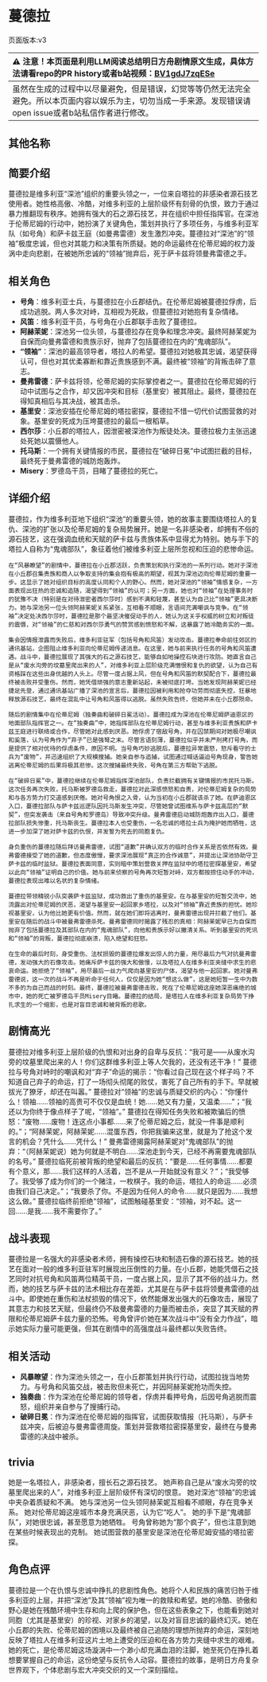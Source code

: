 # 蔓德拉
页面版本:v3
 

| :warning: 注意！本页面是利用LLM阅读总结明日方舟剧情原文生成，具体方法请看repo的PR history或者b站视频：[BV1gdJ7zqESe](https://www.bilibili.com/video/BV1gdJ7zqESe/)         |
|:----------------------------|
| 虽然在生成的过程中以尽量避免，但是错误，幻觉等等仍然无法完全避免。所以本页面内容以娱乐为主，切勿当成一手来源。发现错误请open issue或者b站私信作者进行修改。|



## 其他名称

## 简要介绍
蔓德拉是维多利亚“深池”组织的重要头领之一，一位来自塔拉的非感染者源石技艺使用者。她性格高傲、冷酷，对维多利亚的上层阶级怀有刻骨的仇恨，致力于通过暴力推翻现有秩序。她拥有强大的石之源石技艺，并在组织中担任指挥官。在深池于伦蒂尼姆的行动中，她扮演了关键角色，策划并执行了多项任务，与维多利亚军队（如号角）和萨卡兹王庭（如曼弗雷德）发生激烈冲突。蔓德拉对“深池”的“领袖”极度忠诚，但也对其能力和决策有所质疑。她的命运最终在伦蒂尼姆的权力漩涡中走向悲剧，在被她所忠诚的“领袖”抛弃后，死于萨卡兹将领曼弗雷德之手。
## 相关角色
-   **号角**：维多利亚士兵，与蔓德拉在小丘郡结仇。在伦蒂尼姆被蔓德拉俘虏，后成功逃脱。两人多次对峙，互相视为死敌，但蔓德拉对她抱有复杂情绪。
-   **风笛**：维多利亚干员，与号角在小丘郡联手击败了蔓德拉。
-   **阿赫茉妮**：深池另一位头领，与蔓德拉存在竞争和理念冲突。最终阿赫茉妮为自保而向曼弗雷德和贵族示好，抛弃了包括蔓德拉在内的“鬼魂部队”。
-   **“领袖”**：深池的最高领导者，塔拉人的希望。蔓德拉对她极其忠诚，渴望获得认可，但也对其优柔寡断和靠近贵族感到不满。最终被“领袖”的背叛击碎了意志。
-   **曼弗雷德**：萨卡兹将领，伦蒂尼姆的实际掌控者之一。蔓德拉在伦蒂尼姆的行动中试图与之合作，却又因冲突和目标（基里安）被其阻止。最终，蔓德拉在得知真相后与其决战，被其击杀。
-   **基里安**：深池安插在伦蒂尼姆的塔拉密探，蔓德拉不惜一切代价试图营救的对象。基里安的死成为压垮蔓德拉的最后一根稻草。
-   **西尔莎**：小丘郡的塔拉人，因泄密被深池作为叛徒处决。蔓德拉极力主张迅速处死她以震慑他人。
-   **托马斯**：一个拥有关键情报的市民，蔓德拉在“破碎日冕”中试图拦截的目标，最终死于曼弗雷德的城防炮轰炸。
-   **Misery**：罗德岛干员，目睹了蔓德拉的死亡。
## 详细介绍
蔓德拉，作为维多利亚地下组织“深池”的重要头领，她的故事主要围绕塔拉人的复仇、深池的扩张以及伦蒂尼姆的复杂局势展开。她是一名非感染者，却拥有不俗的源石技艺，这在强调血统和天赋的萨卡兹与贵族体系中显得尤为特别。她与手下的塔拉人自称为“鬼魂部队”，象征着他们被维多利亚上层所忽视和压迫的悲惨命运。

    在“风暴瞭望”的剧情中，蔓德拉在小丘郡活跃，负责策划和执行深池的一系列行动。她对于深池在小丘郡召集贵族和商人以争取支持的集会抱有极高的期望，视其为深池迈向伦蒂尼姆的重要一步。这显示了她对组织目标的高度认同和个人的野心。然而，她对深池的“领袖”情感复杂，一方面表现出狂热的忠诚和追随，渴望得到“领袖”的认可；另一方面，她也对“领袖”在处理事务时的犹豫不决（特别是在对待泄密者西尔莎时）感到不满和轻蔑，甚至认为自己比“领袖”更具决断力。她与深池另一位头领阿赫茉妮关系紧张，互相看不顺眼，言语间充满嘲讽与竞争。在“领袖”决定处决西尔莎时，蔓德拉是那个最坚决催促动手的人，她认为这关乎权威的树立和对叛徒的震慑，对“领袖”的仁慈和对西尔莎勇气的赞赏感到愤怒和不解，这暴露了她冷酷务实的一面。

    集会因情报泄露而失败后，维多利亚驻军（包括号角和风笛）发动攻击。蔓德拉奉命前往郊区的通讯基站，企图阻止维多利亚向伦蒂尼姆传递消息。在这里，她与前来执行任务的号角和风笛遭遇。战斗中，蔓德拉展现了其强大的石之源石技艺，能够自如地操控石块进行攻防。她直言自己是从“废水沟旁的坟墓里爬出来的人”，对维多利亚上层阶级充满憎恨和复仇的欲望，认为自己有资格踩在这些出身优越的人头上。尽管一度占据上风，但在号角和风笛的默契配合下，蔓德拉最终被击败并受重伤。然而，她凭借顽强的意志重新站起，未被彻底打垮。当她发现阿赫茉妮已经捷足先登，通过通讯基站广播了深池的宣言后，蔓德拉因被利用和抢夺功劳而彻底失控，狂暴地释放源石技艺，最终在混乱中让号角和风笛得以逃脱。虽然失败告终，但她并未在小丘郡殒命。

    随后的剧情集中在伦蒂尼姆（独奏曲和破碎日冕活动）。蔓德拉成为深池在伦蒂尼姆萨迪恩区的地面部队指挥官之一。在“独奏曲”中，她指挥部队在伦蒂尼姆行动，甚至与维多利亚贵族和萨卡兹王庭进行联络或合作，尽管她对此感到厌恶。她俘虏了宿敌号角，并在囚禁期间对她极尽嘲讽和奚落，认为号角作为“弃子”已是强弩之末。尽管言语刻薄，蔓德拉似乎并未严刑拷打号角，而是提供了相对优待的俘虏条件，原因不明。当号角巧妙逃脱后，蔓德拉异常震怒，怒斥看守的士兵为“废物”，并迅速组织了大规模搜捕。她亲自参与追捕，试图通过喊话逼迫号角现身，警告她逃离伦蒂尼姆的后果将极其悲惨。这次搜捕最终失败，号角在第三方帮助下逃脱。

    在“破碎日冕”中，蔓德拉继续在伦蒂尼姆指挥深池部队，负责拦截拥有关键情报的市民托马斯。这次任务再次失败，托马斯被罗德岛救走，蔓德拉对此深感愤怒和自责，对伦蒂尼姆复杂的局势和与各方势力打交道感到厌倦。她对号角恨之入骨，认为当初在小丘郡就该杀了她。在萨迪恩区入口，蔓德拉部队与萨卡兹巡逻队因托马斯发生冲突，尽管她曾试图维系与萨卡兹高层的“默契”，但突发袭击（来自号角和罗德岛）导致冲突升级。曼弗雷德启动城防炮轰炸出入口，蔓德拉部队损失惨重，托马斯丧生。蔓德拉本人也受重伤，一名忠诚的塔拉士兵为掩护她而牺牲，这进一步加深了她对萨卡兹的仇恨，并发誓为死去的同胞复仇。

    身负重伤的蔓德拉随后拜访曼弗雷德，试图“道歉”并确认双方的临时合作关系是否依然有效。曼弗雷德接受了她的道歉，但态度傲慢，要求深池展现“真正的合作诚意”，并提出让深池协助守卫萨卡兹的临时监狱。蔓德拉表面同意，实则暗中策划营救关押在监狱中的塔拉密探基里安，希望以此向“领袖”证明自己的价值。她与前来侦察的号角再次短暂对峙，双方都按捺住动手的冲动，蔓德拉表现出难以名状的复杂情绪。

    蔓德拉带领精锐小队突袭萨卡兹监狱，成功救出了重伤的基里安。在与基里安的短暂交流中，她流露出对伦蒂尼姆的厌恶，渴望与基里安一起回家乡塔拉，以及对“领袖”靠近贵族的担忧。她珍视基里安，认为他比她更有价值。然而，就在她们即将逃离时，曼弗雷德出现并拦截了他们。基里安在随后的战斗中被曼弗雷德杀死。曼弗雷德同时揭露了残忍的真相：阿赫茉妮早已为自保而抛弃了包括蔓德拉及其部队在内的“鬼魂部队”，向他和贵族示好以撇清关系。听到基里安的死讯和“领袖”的背叛，蔓德拉彻底崩溃，陷入绝望和狂怒。

    在生命的最后时刻，身受重伤、法杖损毁的蔓德拉爆发出惊人的力量，用尽最后力气对抗曼弗雷德，发动强大的石像攻击。她痛斥萨卡兹的强大和傲慢，以及塔拉人在维多利亚夹缝中求生的悲哀命运。她拒绝了“领袖”，用尽最后一丝力气爬向基里安的尸体，渴望与他一起回家。她对曼弗雷德说，这一次的战斗不再是听命于任何人，仅仅是因为她“想这么做”，这是她短暂一生中为数不多的为自己而战的时刻。最终，蔓德拉被曼弗雷德击败，死在了伦蒂尼姆这座她深恶痛绝的城市中，她的死亡被罗德岛干员Misery目睹。蔓德拉的结局，是塔拉人在维多利亚复杂局势下挣扎求生的一个缩影，也是对盲目忠诚和被背叛的悲歌。
## 剧情高光
蔓德拉对维多利亚上层阶级的仇恨和对出身的自卑与反抗：“我可是——从废水沟旁的坟墓里爬出来的人！你们这群维多利亚上等人欠我的，还没有还干净！”
    蔓德拉与号角对峙时的嘲讽和对“弃子”命运的揭示：“你看过自己现在这个样子吗？不知道自己弃子的命运，打了一场彻头彻尾的败仗，害死了自己所有的手下。早就被拔光了獠牙，却还在叫嚣。”
    蔓德拉对“领袖”的忠诚与质疑交织的内心：“你懂什么！领袖......领袖的高贵可不仅仅是血统！她......她又有力量，又温柔......”；“我还以为你终于像点样子了呢，“领袖”。”
    蔓德拉在得知任务失败和被欺骗后的愤怒：“废物......废物！连这点小事都......来了伦蒂尼姆之后，就没一件事是顺利的。”；“阿赫茉妮，阿赫茉妮......混蛋东西，你把我骗来这里，就是为了抢这个发言的机会？凭什么......凭什么！”
    曼弗雷德揭露阿赫茉妮对“鬼魂部队”的抛弃：“（阿赫茉妮说）她为何就是不明白......深池走到今天，已经不再需要鬼魂部队的名号。”
    蔓德拉临死前被背叛的绝望和最后的反抗：“要是......任何事情......都要有个意义，那......我们这样的人活着，岂不是从一开始就没有意义？”；“我受够了。我受够了成为你们的一个赌注，一枚棋子。我的命运，塔拉人的命运......必须由我们自己决定。”；“我要杀了你。不是因为任何人的命令......就只是因为......我想这么做。”
    蔓德拉临终前拒绝“领袖”，试图触碰基里安：“领袖，对不起。这一回......是我......我不需要你了。”
## 战斗表现
蔓德拉是一名强大的非感染者术师，拥有操控石块和制造石像的源石技艺。她的技艺在面对一般的维多利亚驻军时展现出压倒性的力量。在小丘郡，她能凭借石之技艺同时对抗号角和风笛两位精英干员，一度占据上风，显示了其不俗的战斗力。然而，她的技艺与萨卡兹的法术相比存在差距，尤其是在与萨卡兹将领曼弗雷德的战斗中。即使她在重伤和法杖损毁的情况下，依然能爆发出强大的石像攻击，展现了其意志力和技艺天赋，但最终仍不敌曼弗雷德的力量而被击杀，突显了其天赋的界限和伦蒂尼姆萨卡兹力量的恐怖。号角曾评价她在某次战斗中“没有全力作战”，暗示她实际力量可能更强，但其在剧情中的高强度战斗最终都以失败告终。
## 相关活动
-   **风暴瞭望**：作为深池头领之一，在小丘郡策划并执行行动，试图拉拢当地势力。与号角和风笛交战，被击败但未死亡，并因阿赫茉妮抢功而失控。
-   **独奏曲**：作为深池在伦蒂尼姆的领导者，俘虏并看押号角，后因号角逃脱而震怒，组织并亲自参与了搜捕行动。
-   **破碎日冕**：作为深池在伦蒂尼姆的指挥官，试图获取情报（托马斯），与萨卡兹冲突，后被迫与曼弗雷德周旋。策划并营救塔拉密探基里安，最终在与曼弗雷德的决战中被杀。
## trivia
她是一名塔拉人，非感染者，擅长石之源石技艺。
    她声称自己是从“废水沟旁的坟墓里爬出来的人”，对维多利亚上层阶级怀有深切的恨意。
    她对深池“领袖”的忠诚中夹杂着质疑和不满。
    她与深池另一位头领阿赫茉妮互相看不顺眼，存在竞争关系。
    她对伦蒂尼姆这座城市本身充满厌恶，认为它“吃人”。
    她的手下是“鬼魂部队”，对她很忠诚，甚至愿意为她牺牲。
    号角曾称她为“那个疯子”，但也注意到她在某些时候表现出的克制。
    她试图营救的基里安是深池在伦蒂尼姆安插的塔拉密探。
## 角色点评
蔓德拉是一个在仇恨与忠诚中挣扎的悲剧性角色。她将个人和民族的痛苦归咎于维多利亚的上层，并把“深池”及其“领袖”视为唯一的救赎和希望。她的冷酷、骄傲和野心是她在残酷环境中生存和向上爬的保护色，但在这些表象之下，也能看到她对同胞（尤其是基里安）的珍视、对家乡的渴望，以及对盲目忠诚的最终幻灭。她在小丘郡的失败、伦蒂尼姆的困境以及最终被自己追随的理想所抛弃的命运，深刻地反映了塔拉人在维多利亚这片土地上遭受的压迫和在各方势力夹缝中求生的艰难。她的死亡，是伦蒂尼姆这场漩涡中一个渺小却充满血泪的注脚，她至死仍在挣扎着想要掌握自己的命运，这份绝望与反抗令人动容。蔓德拉的故事，是明日方舟复杂世界观下，个体悲剧与宏大冲突交织的又一个深刻描绘。